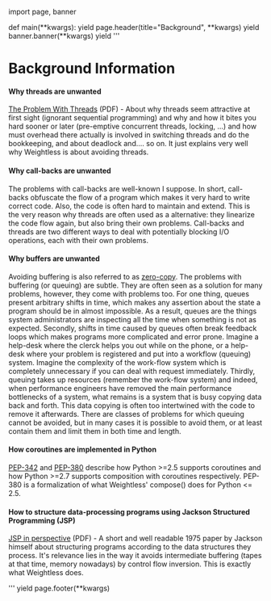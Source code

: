 
import page, banner

def main(**kwargs):
    yield page.header(title="Background", **kwargs)
    yield banner.banner(**kwargs)
    yield '''
<h1>
  Background Information
</h1>

<h4>
  Why threads are unwanted
</h4>

<p>
  <a href="http://www.eecs.berkeley.edu/Pubs/TechRpts/2006/EECS-2006-1.pdf">The Problem With Threads</a> (PDF) - About why threads seem attractive at first sight (ignorant sequential programming) and why and how it bites you hard sooner or later (pre-emptive concurrent threads, locking, ...) and how must overhead there actually is involved in switching threads and do the bookkeeping, and about deadlock and.... so on.  It just explains very well why Weightless is about avoiding threads.

<h4>
  Why call-backs are unwanted
</h4>

<p>
  The problems with call-backs are well-known I suppose.  In short, call-backs obfuscate the flow of a program which makes it very hard to write correct code. Also, the code is often hard to maintain and extend.  This is the very reason why threads are often used as a alternative: they linearize the code flow again, but also bring their own problems.  Call-backs and threads are two different ways to deal with potentially blocking I/O operations, each with their own problems.
</p>

<h4>
  Why buffers are unwanted
</h4>

<p>
  Avoiding buffering is also referred to as <a href="http://en.wikipedia.org/wiki/Zero-copy">zero-copy</a>. The problems with buffering (or queuing) are subtle.  They are often seen as a solution for many problems, however, they come with problems too.  For one thing, queues present arbitrary shifts in time, which makes any assertion about the state a program should be in almost impossible.  As a result, queues are the things system administrators are inspecting all the time when something is not as expected.  Secondly, shifts in time caused by queues often break feedback loops which makes programs more complicated and error prone.  Imagine a help-desk where the clerck helps you out while on the phone, or a help-desk where your problem is registered and put into a workflow (queuing) system.  Imagine the complexity of the work-flow system which is completely unnecessary if you can deal with request immediately. Thirdly, queuing takes up resources (remember the work-flow system) and indeed, when performance engineers have removed the main performance bottlenecks of a system, what remains is a system that is busy copying data back and forth.  This data copying is often too intertwined with the code to remove it afterwards. There are classes of problems for which queuing cannot be avoided, but in many cases it is possible to avoid them, or at least contain them and limit them in both time and length.
</p>

<h4>
  How coroutines are implemented in Python
</h4>

<p>
  <a href="http://www.python.org/dev/peps/pep-0342/">PEP-342</a> and <a href="http://www.python.org/dev/peps/pep-0380/">PEP-380</a> describe how Python >=2.5 supports coroutines and how Python >=2.7 supports composition with coroutines respectively.  PEP-380 is a formalization of what Weightless' compose() does for Python <= 2.5.</a>
</p>

<h4>
  How to structure data-processing programs using Jackson Structured Programming (JSP)
</h4>

<p>
  <a href="http://www.ferg.org/papers/jackson--jsp_in_perspective.pdf">JSP in perspective</a> (PDF) - A short and well readable 1975 paper by Jackson himself about structuring programs according to the data structures they process.  It's relevance lies in the way it avoids intermediate buffering (tapes at that time, memory nowadays) by control flow inversion.  This is exactly what Weightless does.
</p>
'''
    yield page.footer(**kwargs)

